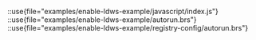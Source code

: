 <!-- Archbee Configuration File
     This file defines code snippets from the repository that can be embedded 
     in Archbee documentation. Each ::use directive makes the specified file 
     available for embedding in docs while keeping content automatically synced. -->

::use{file="examples/enable-ldws-example/javascript/index.js"}
::use{file="examples/enable-ldws-example/autorun.brs"}
::use{file="examples/enable-ldws-example/registry-config/autorun.brs"}